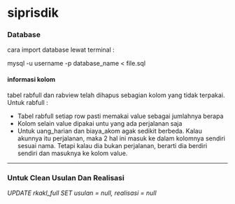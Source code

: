 # siprisdik

<h3>Database</h3>	
cara import database lewat terminal :

mysql -u username -p database_name < file.sql

<h4>informasi kolom</h4>

tabel rabfull dan rabview telah dihapus sebagian kolom yang tidak terpakai.
<br>
Untuk rabfull : 
<ul>
<li>Tabel rabfull setiap row pasti memakai value sebagai jumlahnya berapa</li>
<li>Kolom selain value dipakai untu yang ada perjalanan saja</li>
<li>Untuk uang_harian dan biaya_akom agak sedikit berbeda. Kalau akunnya itu perjalanan, maka 2 hal ini masuk ke dalam kolomnya sendiri sesuai nama. Tetapi kalau dia bukan perjalanan, berarti dia berdiri sendiri dan masuknya ke kolom value.</li>
</ul>

<hr>
<h3>Untuk Clean Usulan Dan Realisasi</h3>

<i>UPDATE rkakl_full SET usulan = null, realisasi = null</i>
